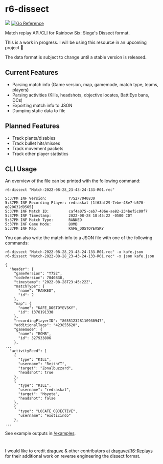 # r6-dissect
[![](https://discordapp.com/api/guilds/936737628756271114/widget.png?style=shield)](https://discord.gg/XdEXWQZZAa)
[![Go Reference](https://pkg.go.dev/badge/github.com/redraskal/r6-dissect.svg)](https://pkg.go.dev/github.com/redraskal/r6-dissect)

Match replay API/CLI for Rainbow Six: Siege's Dissect format.

This is a work in progress. I will be using this resource in an upcoming project :eyes:

The data format is subject to change until a stable version is released.

## Current Features
- Parsing match info (Game version, map, gamemode, match type, teams, players)
- Parsing activities (Kills, headshots, objective locates, BattlEye bans, DCs)
- Exporting match info to JSON
- Dumping static data to file

## Planned Features
- Track plants/disables
- Track bullet hits/misses
- Track movement packets
- Track other player statistics

## CLI Usage
An overview of the file can be printed with the following command:
```
r6-dissect "Match-2022-08-28_23-43-24-133-R01.rec"
```
```
5:37PM INF Version:          Y7S2/7040830
5:37PM INF Recording Player: redraskal [1f63af29-7ebe-48e7-b570-e820632d9565]
5:37PM INF Match ID:         caf4a075-ceb7-406e-ae82-234bef5c00f7
5:37PM INF Timestamp:        2022-08-28 18:45:22 -0500 CDT
5:37PM INF Match Type:       RANKED
5:37PM INF Game Mode:        BOMB
5:37PM INF Map:              KAFE_DOSTOYEVSKY
```
You can also write the match info to a JSON file with one of the following commands:
```
r6-dissect "Match-2022-08-28_23-43-24-133-R01.rec" -x kafe.json
r6-dissect "Match-2022-08-28_23-43-24-133-R01.rec" -x json kafe.json
```
```
{
  "header": {
    "gameVersion": "Y7S2",
    "codeVersion": 7040830,
    "timestamp": "2022-08-28T23:45:22Z",
    "matchType": {
      "name": "RANKED",
      "id": 2
    },
    "map": {
      "name": "KAFE_DOSTOYEVSKY",
      "id": 1378191338
    },
    "recordingPlayerID": "865512328110930947",
    "additionalTags": "423855620",
    "gamemode": {
      "name": "BOMB",
      "id": 327933806
    },
...
  "activityFeed": [
    {
      "type": "KILL",
      "username": "ReithYT",
      "target": "Zonalbuzzard",
      "headshot": true
    },
    {
      "type": "KILL",
      "username": "redraskal",
      "target": "Moyete",
      "headshot": false
    },
    {
      "type": "LOCATE_OBJECTIVE",
      "username": "exoticindo"
    },
...
```
See example outputs in [/examples](https://github.com/redraskal/r6-dissect/tree/main/examples).
#
I would like to credit [draguve](https://github.com/draguve) & other contributors at [draguve/R6-Replays](https://github.com/draguve/R6-Replays) for their additional work on reverse engineering the dissect format.
